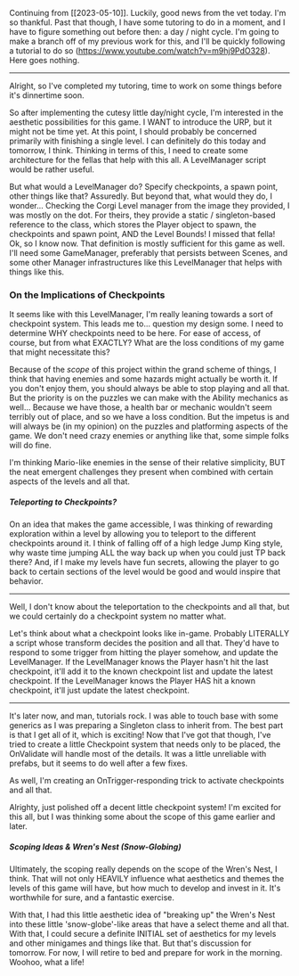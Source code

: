 Continuing from [[2023-05-10]].
Luckily, good news from the vet today. I'm so thankful. Past that though, I have some tutoring to do in a moment, and I have to figure something out before then: a day / night cycle. I'm going to make a branch off of my previous work for this, and I'll be quickly following a tutorial to do so (https://www.youtube.com/watch?v=m9hj9PdO328). Here goes nothing.

---

Alright, so I've completed my tutoring, time to work on some things before it's dinnertime soon.

So after implementing the cutesy little day/night cycle, I'm interested in the aesthetic possibilities for this game. I WANT to introduce the URP, but it might not be time yet. At this point, I should probably be concerned primarily with finishing a single level. I can definitely do this today and tomorrow, I think. Thinking in terms of this, I need to create some architecture for the fellas that help with this all. A LevelManager script would be rather useful.

But what would a LevelManager do? Specify checkpoints, a spawn point, other things like that? Assuredly. But beyond that, what would they do, I wonder...
	Checking the Corgi Level manager from the image they provided, I was mostly on the dot. For theirs, they provide a static / singleton-based reference to the class, which stores the Player object to spawn, the checkpoints and spawn point, AND the Level Bounds! I missed that fella!
Ok, so I know now. That definition is mostly sufficient for this game as well. I'll need some GameManager, preferably that persists between Scenes, and some other Manager infrastructures like this LevelManager that helps with things like this.

### On the Implications of Checkpoints
It seems like with this LevelManager, I'm really leaning towards a sort of checkpoint system. This leads me to... question my design some.
I need to determine WHY checkpoints need to be here. For ease of access, of course,  but from what EXACTLY? What are the loss conditions of my game that might necessitate this?

Because of the *scope* of this project within the grand scheme of things, I think that having enemies and some hazards might actually be worth it. If you don't enjoy them, you should always be able to stop playing and all that. But the priority is on the puzzles we can make with the Ability mechanics as well... Because we have those, a health bar or mechanic wouldn't seem terribly out of place, and so we have a loss condition. But the impetus is and will always be (in my opinion) on the puzzles and platforming aspects of the game. We don't need crazy enemies or anything like that, some simple folks will do fine.

I'm thinking Mario-like enemies in the sense of their relative simplicity, BUT the neat emergent challenges they present when combined with certain aspects of the levels and all that.

##### Teleporting to Checkpoints?
On an idea that makes the game accessible, I was thinking of rewarding exploration within a level by allowing you to teleport to the different checkpoints around it. I think of falling off of a high ledge Jump King style, why waste time jumping ALL the way back up when you could just TP back there? And, if I make my levels have fun secrets, allowing the player to go back to certain sections of the level would be good and would inspire that behavior.

---

Well, I don't know about the teleportation to the checkpoints and all that, but we could certainly do a checkpoint system no matter what.

Let's think about what a checkpoint looks like in-game. Probably LITERALLY a script whose transform decides the position and all that. They'd have to respond to some trigger from hitting the player somehow, and update the LevelManager.
If the LevelManager knows the Player hasn't hit the last checkpoint, it'll add it to the known checkpoint list and update the latest checkpoint. If the LevelManager knows the Player HAS hit a known checkpoint, it'll just update the latest checkpoint.

---

It's later now, and man, tutorials rock. I was able to touch base with some generics as I was preparing a Singleton class to inherit from. The best part is that I get all of it, which is exciting!
Now that I've got that though, I've tried to create a little Checkpoint system that needs only to be placed, the OnValidate will handle most of the details. It was a little unreliable with prefabs, but it seems to do well after a few fixes.

As well, I'm creating an OnTrigger-responding trick to activate checkpoints and all that. 

Alrighty, just polished off a decent little checkpoint system! I'm excited for this all, but I was thinking some about the scope of this game earlier and later.

##### Scoping Ideas & Wren's Nest (Snow-Globing)
Ultimately, the scoping really depends on the scope of the Wren's Nest, I think. That will not only HEAVILY influence what aesthetics and themes the levels of this game will have, but how much to develop and invest in it. It's worthwhile for sure, and a fantastic exercise.

With that, I had this little aesthetic idea of "breaking up" the Wren's Nest into these little 'snow-globe'-like areas that have a select theme and all that. With that, I could secure a definite INITIAL set of aesthetics for my levels and other minigames and things like that. But that's discussion for tomorrow. For now, I will retire to bed and prepare for work in the morning.
Woohoo, what a life!